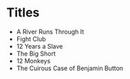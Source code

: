 # Titles

- A River Runs Through It
- Fight Club
- 12 Years a Slave
- The Big Short
- 12 Monkeys
- The Cuirous Case of Benjamin Button

